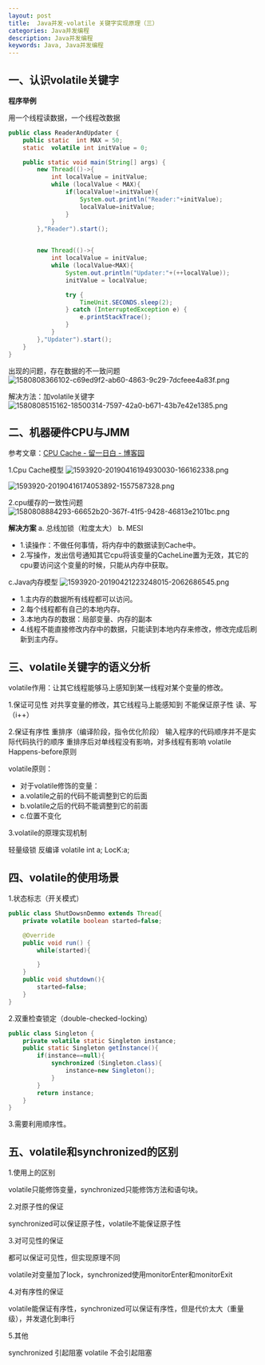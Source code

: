 ```yaml
---
layout: post
title:  Java并发-volatile 关键字实现原理（三）
categories: Java并发编程
description: Java并发编程
keywords: Java, Java并发编程
---
```


## 一、认识volatile关键字

**程序举例**

用一个线程读数据，一个线程改数据

```java
public class ReaderAndUpdater {
    public static  int MAX = 50;
    static  volatile int initValue = 0;

    public static void main(String[] args) {
        new Thread(()->{
            int localValue = initValue;
            while (localValue < MAX){
                if(localValue!=initValue){
                    System.out.println("Reader:"+initValue);
                    localValue=initValue;
                }
            }
        },"Reader").start();


        new Thread(()->{
            int localValue = initValue;
            while (localValue<MAX){
                System.out.println("Updater:"+(++localValue));
                initValue = localValue;

                try {
                    TimeUnit.SECONDS.sleep(2);
                } catch (InterruptedException e) {
                    e.printStackTrace();
                }
            }
        },"Updater").start();
    }
}


```
出现的问题，存在数据的不一致问题
![1580808366102-c69ed9f2-ab60-4863-9c29-7dcfeee4a83f.png](https://cdn.nlark.com/yuque/0/2020/png/440247/1580808366102-c69ed9f2-ab60-4863-9c29-7dcfeee4a83f.png)

解决方法：加volatile关键字
![1580808515162-18500314-7597-42a0-b671-43b7e42e1385.png](https://cdn.nlark.com/yuque/0/2020/png/440247/1580808515162-18500314-7597-42a0-b671-43b7e42e1385.png)

## 二、机器硬件CPU与JMM

参考文章：[CPU Cache - 留一日白 - 博客园](https://www.cnblogs.com/lyrb/p/10718935.html)

1.Cpu Cache模型
![1593920-20190416194930030-166162338.png](https://img2018.cnblogs.com/blog/1593920/201904/1593920-20190416194930030-166162338.png)

![1593920-20190416174053892-1557587328.png](https://img2018.cnblogs.com/blog/1593920/201904/1593920-20190416174053892-1557587328.png)

2.cpu缓存的一致性问题
![1580808884293-66652b20-367f-41f5-9428-46813e2101bc.png](https://cdn.nlark.com/yuque/0/2020/png/440247/1580808884293-66652b20-367f-41f5-9428-46813e2101bc.png)

**解决方案**
a. 总线加锁（粒度太大）
b. MESI
- 1.读操作：不做任何事情，将内存中的数据读到Cache中。
- 2.写操作，发出信号通知其它cpu将该变量的CacheLine置为无效，其它的cpu要访问这个变量的时候，只能从内存中获取。

c.Java内存模型
![1593920-20190421223248015-2062686545.png](https://img2018.cnblogs.com/blog/1593920/201904/1593920-20190421223248015-2062686545.png)

- 1.主内存的数据所有线程都可以访问。
- 2.每个线程都有自己的本地内存。
- 3.本地内存的数据：局部变量、内存的副本
- 4.线程不能直接修改内存中的数据，只能读到本地内存来修改，修改完成后刷新到主内存。


## 三、volatile关键字的语义分析

volatile作用：让其它线程能够马上感知到某一线程对某个变量的修改。

1.保证可见性
对共享变量的修改，其它线程马上能感知到
不能保证原子性 读、写（i++）

2.保证有序性
重排序（编译阶段，指令优化阶段）
输入程序的代码顺序并不是实际代码执行的顺序
重排序后对单线程没有影响，对多线程有影响
volatile 
Happens-before原则

volatile原则：
- 对于volatile修饰的变量：
- a.volatile之前的代码不能调整到它的后面
- b.volatile之后的代码不能调整到它的前面
- c.位置不变化

3.volatile的原理实现机制

轻量级锁
反编译
volatile int a;
LocK:a;

## 四、volatile的使用场景

1.状态标志（开关模式）

```java
public class ShutDowsnDemmo extends Thread{
    private volatile boolean started=false;

    @Override
    public void run() {
        while(started){

        }
    }
    public void shutdown(){
        started=false;
    }
}


```

2.双重检查锁定（double-checked-locking）

```java
public class Singleton {
    private volatile static Singleton instance;
    public static Singleton getInstance(){
        if(instance==null){
            synchronized (Singleton.class){
                instance=new Singleton();
            }
        }
        return instance;
    }
}


```
3.需要利用顺序性。

## 五、volatile和synchronized的区别

1.使用上的区别

volatile只能修饰变量，synchronized只能修饰方法和语句块。

2.对原子性的保证

synchronized可以保证原子性，volatile不能保证原子性

3.对可见性的保证

都可以保证可见性，但实现原理不同

volatile对变量加了lock，synchronized使用monitorEnter和monitorExit  

4.对有序性的保证

volatile能保证有序性，synchronized可以保证有序性，但是代价太大（重量级），并发退化到串行

5.其他

synchronized 引起阻塞
volatile 不会引起阻塞
